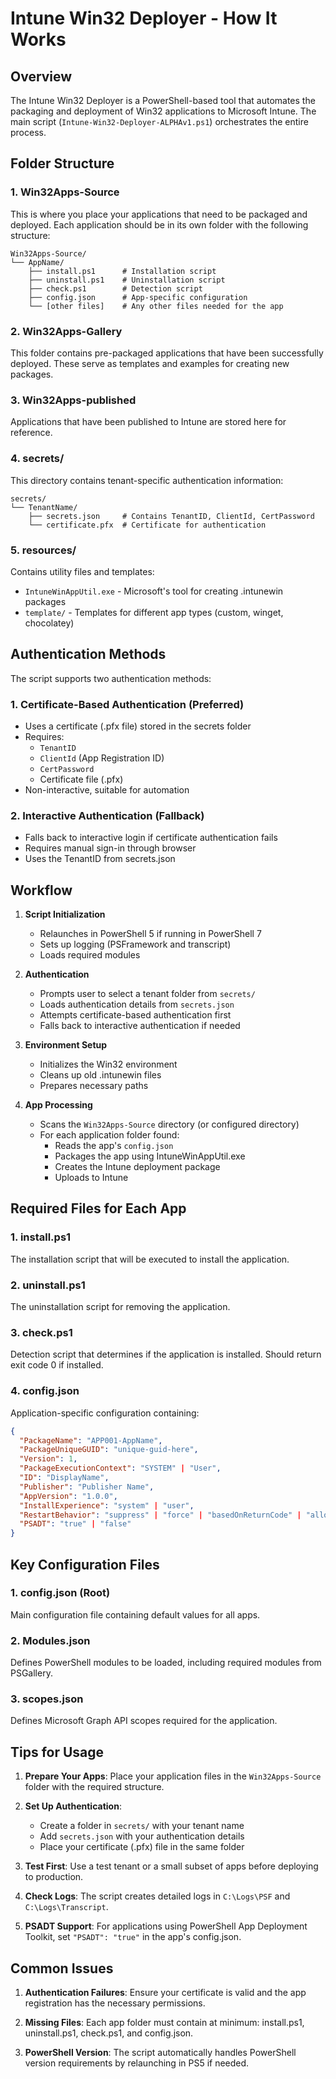# Intune Win32 Deployer - How It Works

## Overview
The Intune Win32 Deployer is a PowerShell-based tool that automates the packaging and deployment of Win32 applications to Microsoft Intune. The main script (`Intune-Win32-Deployer-ALPHAv1.ps1`) orchestrates the entire process.

## Folder Structure

### 1. **Win32Apps-Source**
This is where you place your applications that need to be packaged and deployed. Each application should be in its own folder with the following structure:

```
Win32Apps-Source/
└── AppName/
    ├── install.ps1      # Installation script
    ├── uninstall.ps1    # Uninstallation script  
    ├── check.ps1        # Detection script
    ├── config.json      # App-specific configuration
    └── [other files]    # Any other files needed for the app
```

### 2. **Win32Apps-Gallery**
This folder contains pre-packaged applications that have been successfully deployed. These serve as templates and examples for creating new packages.

### 3. **Win32Apps-published**
Applications that have been published to Intune are stored here for reference.

### 4. **secrets/**
This directory contains tenant-specific authentication information:
```
secrets/
└── TenantName/
    ├── secrets.json     # Contains TenantID, ClientId, CertPassword
    └── certificate.pfx  # Certificate for authentication
```

### 5. **resources/**
Contains utility files and templates:
- `IntuneWinAppUtil.exe` - Microsoft's tool for creating .intunewin packages
- `template/` - Templates for different app types (custom, winget, chocolatey)

## Authentication Methods

The script supports two authentication methods:

### 1. **Certificate-Based Authentication (Preferred)**
- Uses a certificate (.pfx file) stored in the secrets folder
- Requires:
  - `TenantID`
  - `ClientId` (App Registration ID)
  - `CertPassword`
  - Certificate file (.pfx)
- Non-interactive, suitable for automation

### 2. **Interactive Authentication (Fallback)**
- Falls back to interactive login if certificate authentication fails
- Requires manual sign-in through browser
- Uses the TenantID from secrets.json

## Workflow

1. **Script Initialization**
   - Relaunches in PowerShell 5 if running in PowerShell 7
   - Sets up logging (PSFramework and transcript)
   - Loads required modules

2. **Authentication**
   - Prompts user to select a tenant folder from `secrets/`
   - Loads authentication details from `secrets.json`
   - Attempts certificate-based authentication first
   - Falls back to interactive authentication if needed

3. **Environment Setup**
   - Initializes the Win32 environment
   - Cleans up old .intunewin files
   - Prepares necessary paths

4. **App Processing**
   - Scans the `Win32Apps-Source` directory (or configured directory)
   - For each application folder found:
     - Reads the app's `config.json`
     - Packages the app using IntuneWinAppUtil.exe
     - Creates the Intune deployment package
     - Uploads to Intune

## Required Files for Each App

### 1. **install.ps1**
The installation script that will be executed to install the application.

### 2. **uninstall.ps1**
The uninstallation script for removing the application.

### 3. **check.ps1**
Detection script that determines if the application is installed. Should return exit code 0 if installed.

### 4. **config.json**
Application-specific configuration containing:
```json
{
  "PackageName": "APP001-AppName",
  "PackageUniqueGUID": "unique-guid-here",
  "Version": 1,
  "PackageExecutionContext": "SYSTEM" | "User",
  "ID": "DisplayName",
  "Publisher": "Publisher Name",
  "AppVersion": "1.0.0",
  "InstallExperience": "system" | "user",
  "RestartBehavior": "suppress" | "force" | "basedOnReturnCode" | "allow",
  "PSADT": "true" | "false"
}
```

## Key Configuration Files

### 1. **config.json** (Root)
Main configuration file containing default values for all apps.

### 2. **Modules.json**
Defines PowerShell modules to be loaded, including required modules from PSGallery.

### 3. **scopes.json**
Defines Microsoft Graph API scopes required for the application.

## Tips for Usage

1. **Prepare Your Apps**: Place your application files in the `Win32Apps-Source` folder with the required structure.

2. **Set Up Authentication**: 
   - Create a folder in `secrets/` with your tenant name
   - Add `secrets.json` with your authentication details
   - Place your certificate (.pfx) file in the same folder

3. **Test First**: Use a test tenant or a small subset of apps before deploying to production.

4. **Check Logs**: The script creates detailed logs in `C:\Logs\PSF` and `C:\Logs\Transcript`.

5. **PSADT Support**: For applications using PowerShell App Deployment Toolkit, set `"PSADT": "true"` in the app's config.json.

## Common Issues

1. **Authentication Failures**: Ensure your certificate is valid and the app registration has the necessary permissions.

2. **Missing Files**: Each app folder must contain at minimum: install.ps1, uninstall.ps1, check.ps1, and config.json.

3. **PowerShell Version**: The script automatically handles PowerShell version requirements by relaunching in PS5 if needed.